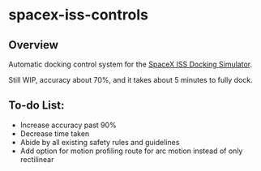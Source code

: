 # spacex-iss-controls

## Overview
Automatic docking control system for the [SpaceX ISS Docking Simulator](https://iss-sim.spacex.com/).

Still WIP, accuracy about 70%, and it takes about 5 minutes to fully dock.

## To-do List:
- Increase accuracy past 90%
- Decrease time taken
- Abide by all existing safety rules and guidelines
- Add option for motion profiling route for arc motion instead of only rectilinear